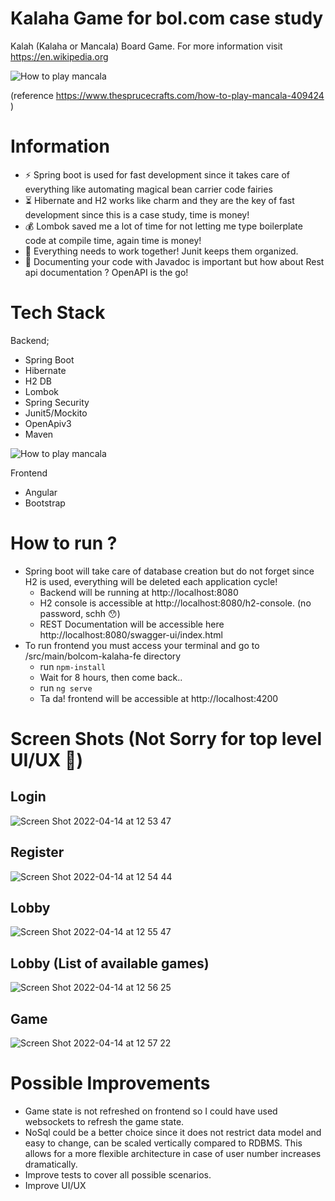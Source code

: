 # Kalaha Game for bol.com case study

Kalah (Kalaha or Mancala) Board Game. For more information visit https://en.wikipedia.org

![How to play mancala](https://www.thesprucecrafts.com/thmb/YFWtK83D2opopm846zMVs3kFbPE=/700x0/filters:no_upscale():max_bytes(150000):strip_icc():format(webp)/SPR_409424-how-to-play-mancala-a8d885a87c904a2babb946896f1870bb.gif)

(reference https://www.thesprucecrafts.com/how-to-play-mancala-409424 )

# Information

- :zap: Spring boot is used for fast development since it takes care of everything like automating magical bean carrier code fairies
- :hourglass_flowing_sand: Hibernate and H2 works like charm and they are the key of fast development since this is a case study, time is money!
- :moneybag: Lombok saved me a lot of time for not letting me type boilerplate code at compile time, again time is money!
- :briefcase: Everything needs to work together! Junit keeps them organized.
- :memo: Documenting your code with Javadoc is important but how about Rest api documentation ? OpenAPI is the go!


# Tech Stack

Backend;

* Spring Boot
* Hibernate
* H2 DB
* Lombok
* Spring Security
* Junit5/Mockito
* OpenApiv3
* Maven

![How to play mancala](https://www.infotechacademy.com.tr/content/blog/frontback2.png)

Frontend

* Angular
* Bootstrap

# How to run ?

- Spring boot will take care of database creation but do not forget since H2 is used, everything will be deleted each application cycle!
  - Backend will be running at http://localhost:8080
  - H2 console is accessible at http://localhost:8080/h2-console. (no password, schh :hushed:)
  - REST Documentation will be accessible here http://localhost:8080/swagger-ui/index.html
- To run frontend you must access your terminal and go to /src/main/bolcom-kalaha-fe directory
  - run `npm-install`
  - Wait for 8 hours, then come back..
  - run `ng serve`
  - Ta da! frontend will be accessible at http://localhost:4200

# Screen Shots (Not Sorry for top level UI/UX :eyes:)

## Login

![Screen Shot 2022-04-14 at 12 53 47](https://user-images.githubusercontent.com/16269104/163362224-cca385a2-e5ee-4f2a-98bc-326ac3e7c111.png)

## Register

![Screen Shot 2022-04-14 at 12 54 44](https://user-images.githubusercontent.com/16269104/163362264-6838172a-fc00-47a8-ba3e-8bebad01e41c.png)

## Lobby

![Screen Shot 2022-04-14 at 12 55 47](https://user-images.githubusercontent.com/16269104/163362324-56f17093-d12b-4575-83b2-cecc8d836832.png)

## Lobby (List of available games)

![Screen Shot 2022-04-14 at 12 56 25](https://user-images.githubusercontent.com/16269104/163362333-70a884c8-755c-4656-8d68-e83c41443fea.png)

## Game

![Screen Shot 2022-04-14 at 12 57 22](https://user-images.githubusercontent.com/16269104/163362372-93678cd2-cbf6-4823-acfe-621e1ec59c36.png)

# Possible Improvements

- Game state is not refreshed on frontend so I could have used websockets to refresh the game state.
- NoSql could be a better choice since it does not restrict data model and easy to change, can be scaled vertically compared to RDBMS.
  This allows for a more flexible architecture in case of user number increases dramatically.
- Improve tests to cover all possible scenarios.
- Improve UI/UX
